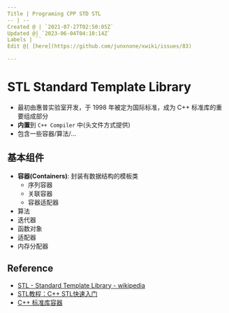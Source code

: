 ```yaml
---
Title | Programing CPP STD STL
-- | --
Created @ | `2021-07-27T02:50:05Z`
Updated @| `2023-06-04T04:10:14Z`
Labels | ``
Edit @| [here](https://github.com/junxnone/xwiki/issues/83)

---
```

# STL Standard Template Library
- 最初由惠普实验室开发，于 1998 年被定为国际标准，成为 C++ 标准库的重要组成部分
- **内置**到 `C++ Compiler` 中(头文件方式提供)
- 包含一些容器/算法/...


## 基本组件
- **容器(Containers)**: 封装有数据结构的模板类
  - 序列容器
  - 关联容器
  - 容器适配器
- 算法
- 迭代器
- 函数对象
- 适配器
- 内存分配器


## Reference
- [STL - Standard Template Library - wikipedia](https://en.wikipedia.org/wiki/Standard_Template_Library)
- [STL教程：C++ STL快速入门](http://c.biancheng.net/view/6557.html)
- [C++ 标准库容器](https://learn.microsoft.com/zh-cn/cpp/standard-library/stl-containers)
